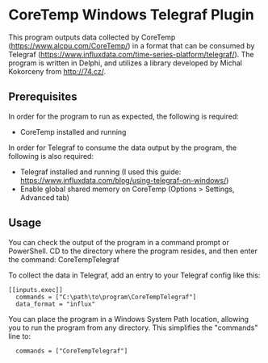 # CoreTemp Windows Telegraf Plugin

This program outputs data collected by CoreTemp (https://www.alcpu.com/CoreTemp/) in a format that can be consumed by Telegraf (https://www.influxdata.com/time-series-platform/telegraf/). The program is written in Delphi, and utilizes a library developed by Michal Kokorceny from http://74.cz/.

## Prerequisites

In order for the program to run as expected, the following is required:

* CoreTemp installed and running

In order for Telegraf to consume the data output by the program, the following is also required:

* Telegraf installed and running (I used this guide: https://www.influxdata.com/blog/using-telegraf-on-windows/)
* Enable global shared memory on CoreTemp (Options > Settings, Advanced tab)

## Usage

You can check the output of the program in a command prompt or PowerShell. CD to the directory where the program resides, and then enter the command: CoreTempTelegraf

To collect the data in Telegraf, add an entry to your Telegraf config like this:

    [[inputs.exec]]
      commands = ["C:\path\to\program\CoreTempTelegraf"]
      data_format = "influx"

You can place the program in a Windows System Path location, allowing you to run the program from any directory. This simplifies the "commands" line to:

      commands = ["CoreTempTelegraf"]